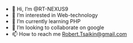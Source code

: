 - 👋 Hi, I’m @RT-NEXUS9
- 👀 I’m interested in Web-technology
- 🌱 I’m currently learning PHP
- 💞️ I’m looking to collaborate on google
- 📫 How to reach me Robert.Tsaikin@gmail.com

<!---
RT-NEXUS9/RT-NEXUS9 is a ✨ special ✨ repository because its `README.md` (this file) appears on your GitHub profile.
You can click the Preview link to take a look at your changes.
--->
